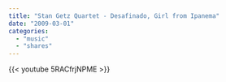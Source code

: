 ```yaml
---
title: "Stan Getz Quartet - Desafinado, Girl from Ipanema"
date: "2009-03-01"
categories:
  - "music"
  - "shares"
---
```


{{< youtube 5RACfrjNPME >}}
